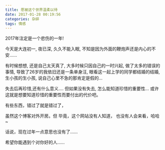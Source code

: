 ```yaml
---
title: 愿被这个世界温柔以待
date: 2017-01-28 00:19:56
categories: 杂碎
tags: 情感
---
```




2017年注定是一个悲伤的一年!

今天是大连初一, 夜已深, 久久不能入眠, 不知是因为外面的鞭炮声还是内心的不安……

有时候想想, 还是自己太天真了, 大多时候只因自己的一时兴起, 做了太多的错误的事情, 导致了26岁的我依旧还是一条单身汪, 眼看这一起上学的同学都结婚的结婚,生小孩的生小孩, 说自己心里不急的那肯定是假的...

<!-- more -->

失去后再珍惜,还有什么意义....  但如果没有失去, 怎么能知道珍惜的重要性... 或许这就是想要知道珍惜的重要性而要付出的代价吧。

有些东西，错过了就是错过了，

虽然这个博客对外开房。但 毕竟，这个网站没有人知道， 也没有人会来看，哈哈~

话说，现在过年一点意思也没有了……

希望你能遇到个对你好的人……